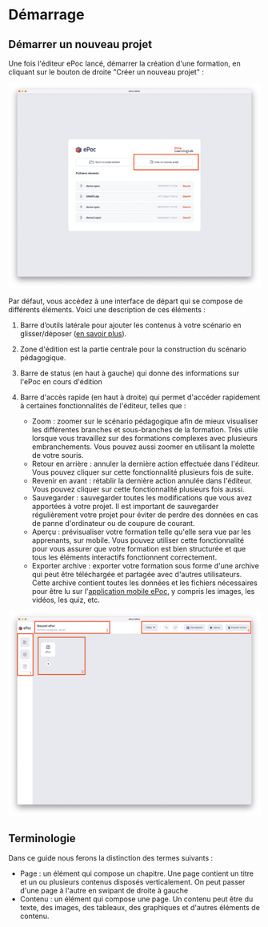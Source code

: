 # Démarrage

## Démarrer un nouveau projet

Une fois l'éditeur ePoc lancé, démarrer la création d'une formation, en cliquant sur le bouton de droite "Créer un nouveau projet" :

![Commencer un nouveau projet](./images/create-new.png)

Par défaut, vous accédez à une interface de départ qui se compose de différents éléments. Voici une description de ces éléments :

1. Barre d’outils latérale pour ajouter les contenus à votre scénario en glisser/déposer ([en savoir plus](content/)).

2. Zone d'édition est la partie centrale pour la construction du scénario pédagogique.

3. Barre de status (en haut à gauche) qui donne des informations sur l'ePoc en cours d'édition

4. Barre d'accès rapide (en haut à droite) qui permet d'accéder rapidement à certaines fonctionnalités de l'éditeur, telles que :
    - Zoom : zoomer sur le scénario pédagogique afin de mieux visualiser les différentes branches et sous-branches de la formation. Très utile lorsque vous travaillez sur des formations complexes avec plusieurs embranchements. Vous pouvez aussi zoomer en utilisant la molette de votre souris.
    - Retour en arrière : annuler la dernière action effectuée dans l'éditeur. Vous pouvez cliquer sur cette fonctionnalité plusieurs fois de suite. 
    - Revenir en avant : rétablir la dernière action annulée dans l'éditeur. Vous pouvez cliquer sur cette fonctionnalité plusieurs fois aussi. 
    - Sauvegarder : sauvegarder toutes les modifications que vous avez apportées à votre projet. Il est important de sauvegarder régulièrement votre projet pour éviter de perdre des données en cas de panne d'ordinateur ou de coupure de courant.
    - Aperçu : prévisualiser votre formation telle qu'elle sera vue par les apprenants, sur mobile. Vous pouvez utiliser cette fonctionnalité pour vous assurer que votre formation est bien structurée et que tous les éléments interactifs fonctionnent correctement. 
    - Exporter archive : exporter votre formation sous forme d'une archive qui peut être téléchargée et partagée avec d'autres utilisateurs. Cette archive contient toutes les données et les fichiers nécessaires pour être lu sur l'[application mobile ePoc](http://epoc.inria.fr), y compris les images, les vidéos, les quiz, etc.

![Interface éditeur](./images/layout.png)

## Terminologie

Dans ce guide nous ferons la distinction des termes suivants :

- Page : un élément qui compose un chapitre. Une page contient un titre et un ou plusieurs contenus disposés verticalement. 
  On peut passer d'une page à l'autre en swipant de droite à gauche
- Contenu : un élément qui compose une page. Un contenu peut être du texte, des images, des tableaux, des graphiques et d'autres éléments de contenu.
